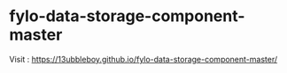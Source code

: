 # fylo-data-storage-component-master
Visit : https://13ubbleboy.github.io/fylo-data-storage-component-master/
